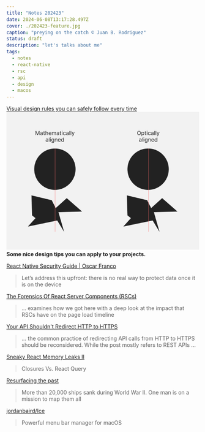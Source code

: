```yaml
---
title: "Notes 202423"
date: 2024-06-08T13:17:28.497Z
cover: ./202423-feature.jpg
caption: "preying on the catch © Juan B. Rodriguez"
status: draft
description: "let's talks about me"
tags:
  - notes
  - react-native
  - rsc
  - api
  - design
  - macos
---
```


[Visual design rules you can safely follow every time](https://anthonyhobday.com/sideprojects/saferules/)
![design](./design.png)
**Some nice design tips you can apply to your projects.**

[React Native Security Guide | Oscar Franco](https://ospfranco.com/react-native-security-guide/)
> Let’s address this upfront: there is no real way to protect data once it is on the device

[The Forensics Of React Server Components (RSCs)](https://www.smashingmagazine.com/2024/05/forensics-react-server-components/)
> ... examines how we got here with a deep look at the impact that RSCs have on the page load timeline

[Your API Shouldn't Redirect HTTP to HTTPS](https://jviide.iki.fi/http-redirects?ref=labnotes.org)
> ... the common practice of redirecting API calls from HTTP to HTTPS should be reconsidered. While the post mostly refers to REST APIs ...

[Sneaky React Memory Leaks II](https://schiener.io/2024-05-29/react-query-leaks)
> Closures Vs. React Query

[Resurfacing the past](https://storymaps.arcgis.com/stories/41d4bd6029044afbb1b9ad805a4731d8)
> More than 20,000 ships sank during World War II. One man is on a mission to map them all

[jordanbaird/Ice](https://github.com/jordanbaird/Ice)
> Powerful menu bar manager for macOS
